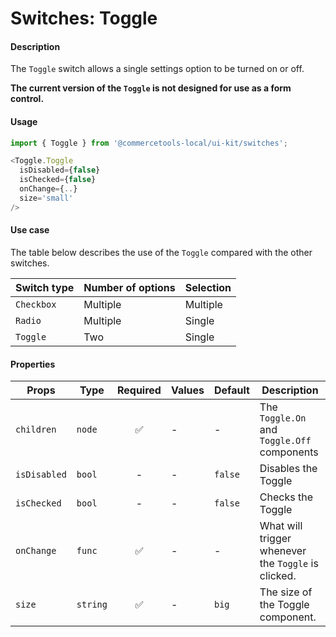 # Switches: Toggle

#### Description

The `Toggle` switch allows a single settings option to be turned on or off.

**The current version of the `Toggle` is not designed for use as a form control.**

#### Usage

```js
import { Toggle } from '@commercetools-local/ui-kit/switches';

<Toggle.Toggle
  isDisabled={false}
  isChecked={false}
  onChange={..}
  size='small'
/>
```

#### Use case

The table below describes the use of the `Toggle` compared with the other switches.

| Switch type | Number of options | Selection |
| ----------- | ----------------- | --------- |
| `Checkbox`  | Multiple          | Multiple  |
| `Radio`     | Multiple          | Single    |
| `Toggle`    | Two               | Single    |

#### Properties

| Props        | Type     | Required | Values | Default | Description                                         |
| ------------ | -------- | :------: | ------ | ------- | --------------------------------------------------- |
| `children`   | `node`   |    ✅    | -      | -       | The `Toggle.On` and `Toggle.Off` components         |
| `isDisabled` | `bool`   |    -     | -      | `false` | Disables the Toggle                                 |
| `isChecked`  | `bool`   |    -     | -      | `false` | Checks the Toggle                                   |
| `onChange`   | `func`   |    ✅    | -      | -       | What will trigger whenever the `Toggle` is clicked. |
| `size`       | `string` |    ✅    | -      | `big`   | The size of the Toggle component.                   |
